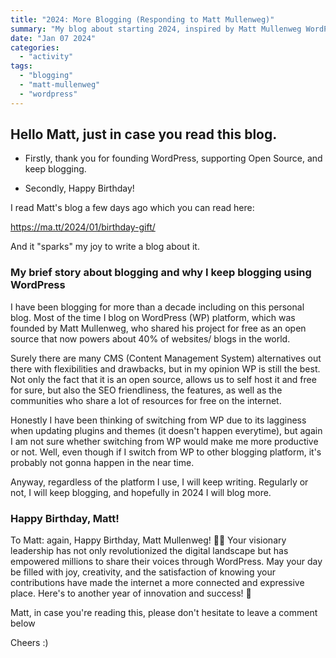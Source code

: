 ```yaml
---
title: "2024: More Blogging (Responding to Matt Mullenweg)"
summary: "My blog about starting 2024, inspired by Matt Mullenweg WordPress"
date: "Jan 07 2024"
categories: 
  - "activity"
tags: 
  - "blogging"
  - "matt-mullenweg"
  - "wordpress"
---
```


## Hello Matt, just in case you read this blog.

- Firstly, thank you for founding WordPress, supporting Open Source, and keep blogging.

- Secondly, Happy Birthday!

I read Matt's blog a few days ago which you can read here:

https://ma.tt/2024/01/birthday-gift/

And it "sparks" my joy to write a blog about it.

### **My brief story about blogging and why I keep blogging using WordPress**

I have been blogging for more than a decade including on this personal blog. Most of the time I blog on WordPress (WP) platform, which was founded by Matt Mullenweg, who shared his project for free as an open source that now powers about 40% of websites/ blogs in the world.

Surely there are many CMS (Content Management System) alternatives out there with flexibilities and drawbacks, but in my opinion WP is still the best. Not only the fact that it is an open source, allows us to self host it and free for sure, but also the SEO friendliness, the features, as well as the communities who share a lot of resources for free on the internet.

Honestly I have been thinking of switching from WP due to its lagginess when updating plugins and themes (it doesn't happen everytime), but again I am not sure whether switching from WP would make me more productive or not. Well, even though if I switch from WP to other blogging platform, it's probably not gonna happen in the near time.

Anyway, regardless of the platform I use, I will keep writing. Regularly or not, I will keep blogging, and hopefully in 2024 I will blog more.

### Happy Birthday, Matt!

To Matt: again, Happy Birthday, Matt Mullenweg! 🎉🎂 Your visionary leadership has not only revolutionized the digital landscape but has empowered millions to share their voices through WordPress. May your day be filled with joy, creativity, and the satisfaction of knowing your contributions have made the internet a more connected and expressive place. Here's to another year of innovation and success! 🚀

Matt, in case you're reading this, please don't hesitate to leave a comment below

Cheers :)
